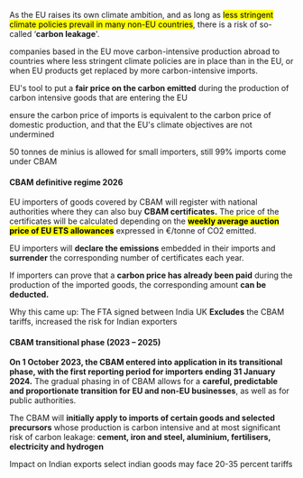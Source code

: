 As the EU raises its own climate ambition, and as long as <mark class="hltr-boom-bam">less stringent climate policies prevail in many non-EU countries</mark>, there is a risk of so-called ‘**carbon leakage**'.

companies based in the EU move carbon-intensive production abroad to countries where less stringent climate policies are in place than in the EU, or when EU products get replaced by more carbon-intensive imports.

EU's tool to put a **fair price on the carbon emitted** during the production of carbon intensive goods that are entering the EU

ensure the carbon price of imports is equivalent to the carbon price of domestic production, and that the EU's climate objectives are not undermined

50 tonnes de minius is allowed for small importers, still 99% imports come under CBAM

#### CBAM definitive regime 2026

EU importers of goods covered by CBAM will register with national authorities where they can also buy **CBAM certificates.** The price of the certificates will be calculated depending on the <mark class="hltr-boom-bam">**weekly average auction price of EU ETS allowances**</mark> expressed in €/tonne of CO2 emitted.

EU importers will **declare the emissions** embedded in their imports and **surrender** the corresponding number of certificates each year.

If importers can prove that a **carbon price has already been paid** during the production of the imported goods, the corresponding amount **can be deducted.**


Why this came up: The FTA signed between India UK **Excludes** the CBAM tariffs, increased the risk for Indian exporters 

#### CBAM transitional phase (2023 – 2025)

 **On 1 October 2023, the CBAM entered into application in its transitional phase, with the first reporting period for importers ending 31 January 2024.** The gradual phasing in of CBAM allows for a **careful, predictable and proportionate transition for EU and non-EU businesses**, as well as for public authorities.

The CBAM will **initially apply to imports of certain goods and selected precursors** whose production is carbon intensive and at most significant risk of carbon leakage: **cement, iron and steel, aluminium, fertilisers, electricity and hydrogen**


Impact on Indian exports
select indian goods may face 20-35 percent tariffs
